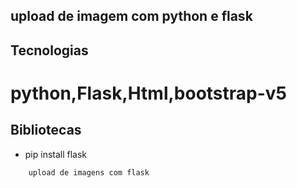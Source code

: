 ## upload de imagem com python e flask

## Tecnologias
# python,Flask,Html,bootstrap-v5

## Bibliotecas

* pip install flask


```
    upload de imagens com flask

```